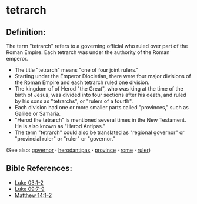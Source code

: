 # tetrarch #

## Definition: ##

The term  "tetrarch" refers to a governing official who ruled over part of the Roman Empire. Each tetrarch was under the authority of the Roman emperor.

* The title "tetrarch" means "one of four joint rulers."
* Starting under the Emperor Diocletian, there were four major divisions of the Roman Empire and each tetrarch ruled one division.
* The kingdom of of Herod "the Great", who was king at the time of the birth of Jesus, was divided into four sections after his death, and ruled by his sons as "tetrarchs", or "rulers of a fourth".
* Each division had one or more smaller parts called "provinces," such as Galilee or Samaria.
* "Herod the tetrarch" is mentioned several times in the New Testament. He is also known as "Herod Antipas."
* The term "tetrarch" could also be translated as "regional governor" or "provincial ruler" or "ruler" or "governor."

(See also: [governor](../other/governor.md) **·** [herodantipas](../other/herodantipas.md) **·** [province](../other/province.md) **·** [rome](../other/rome.md) **·** [ruler](../other/ruler.md))

## Bible References: ##

* [Luke 03:1-2](https://door43.org/en/bible/notes/luk/03/01)
* [Luke 09:7-9](https://door43.org/en/bible/notes/luk/09/07)
* [Matthew 14:1-2](https://door43.org/en/bible/notes/mat/14/01)
